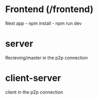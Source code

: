 <h1>Frontend (/frontend)</h1>
Next app 
- npm install
- npm run dev

<h1>server</h1>
Recieving/master in the p2p connection

<h1>client-server</h1>
client in the p2p connection
